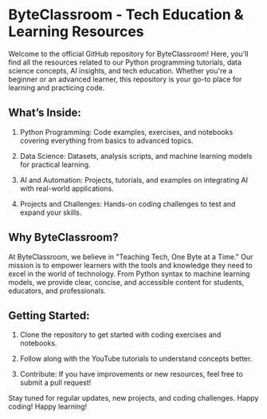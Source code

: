 # ByteClassroom - Tech Education & Learning Resources

Welcome to the official GitHub repository for ByteClassroom! Here, you'll find all the resources related to our Python programming tutorials, data science concepts, AI insights, and tech education. Whether you're a beginner or an advanced learner, this repository is your go-to place for learning and practicing code.

## What’s Inside:

1. Python Programming: Code examples, exercises, and notebooks covering everything from basics to advanced topics.

2. Data Science: Datasets, analysis scripts, and machine learning models for practical learning.

3. AI and Automation: Projects, tutorials, and examples on integrating AI with real-world applications.

4. Projects and Challenges: Hands-on coding challenges to test and expand your skills.

## Why ByteClassroom?

At ByteClassroom, we believe in "Teaching Tech, One Byte at a Time." Our mission is to empower learners with the tools and knowledge they need to excel in the world of technology. From Python syntax to machine learning models, we provide clear, concise, and accessible content for students, educators, and professionals.

## Getting Started:

1. Clone the repository to get started with coding exercises and notebooks.

2. Follow along with the YouTube tutorials to understand concepts better.

3. Contribute: If you have improvements or new resources, feel free to submit a pull request!

Stay tuned for regular updates, new projects, and coding challenges. Happy coding! Happy learning!


